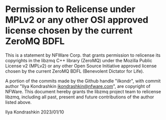 # Permission to Relicense under MPLv2 or any other OSI approved license chosen by the current ZeroMQ BDFL

This is a statement by NFWare Corp. that grants permission to relicense its copyrights in the libzmq C++
library (ZeroMQ) under the Mozilla Public License v2 (MPLv2) or any other 
Open Source Initiative approved license chosen by the current ZeroMQ 
BDFL (Benevolent Dictator for Life).

A portion of the commits made by the Github handle "ilkondr", with
commit author "Ilya Kondrashkin <ikondrashkin@nfware.com>", are copyright of NFWare.
This document hereby grants the libzmq project team to relicense libzmq, 
including all past, present and future contributions of the author listed above.

Ilya Kondrashkin 2023/01/10
